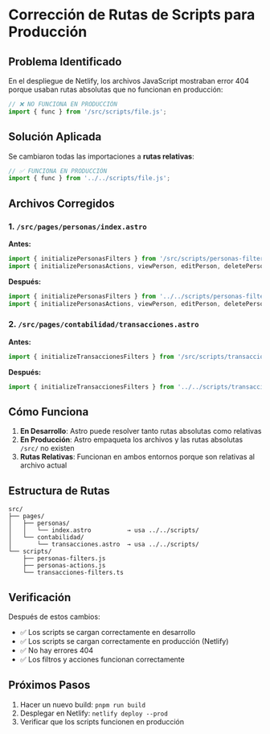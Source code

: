 # Corrección de Rutas de Scripts para Producción

## Problema Identificado

En el despliegue de Netlify, los archivos JavaScript mostraban error 404 porque usaban rutas absolutas que no funcionan en producción:

```javascript
// ❌ NO FUNCIONA EN PRODUCCIÓN
import { func } from '/src/scripts/file.js';
```

## Solución Aplicada

Se cambiaron todas las importaciones a **rutas relativas**:

```javascript
// ✅ FUNCIONA EN PRODUCCIÓN
import { func } from '../../scripts/file.js';
```

## Archivos Corregidos

### 1. `/src/pages/personas/index.astro`
**Antes:**
```javascript
import { initializePersonasFilters } from '/src/scripts/personas-filters.js';
import { initializePersonasActions, viewPerson, editPerson, deletePerson } from '/src/scripts/personas-actions.js';
```

**Después:**
```javascript
import { initializePersonasFilters } from '../../scripts/personas-filters.js';
import { initializePersonasActions, viewPerson, editPerson, deletePerson } from '../../scripts/personas-actions.js';
```

### 2. `/src/pages/contabilidad/transacciones.astro`
**Antes:**
```javascript
import { initializeTransaccionesFilters } from '/src/scripts/transacciones-filters.ts';
```

**Después:**
```javascript
import { initializeTransaccionesFilters } from '../../scripts/transacciones-filters.ts';
```

## Cómo Funciona

1. **En Desarrollo**: Astro puede resolver tanto rutas absolutas como relativas
2. **En Producción**: Astro empaqueta los archivos y las rutas absolutas `/src/` no existen
3. **Rutas Relativas**: Funcionan en ambos entornos porque son relativas al archivo actual

## Estructura de Rutas

```
src/
├── pages/
│   ├── personas/
│   │   └── index.astro          → usa ../../scripts/
│   └── contabilidad/
│       └── transacciones.astro  → usa ../../scripts/
└── scripts/
    ├── personas-filters.js
    ├── personas-actions.js
    └── transacciones-filters.ts
```

## Verificación

Después de estos cambios:
- ✅ Los scripts se cargan correctamente en desarrollo
- ✅ Los scripts se cargan correctamente en producción (Netlify)
- ✅ No hay errores 404
- ✅ Los filtros y acciones funcionan correctamente

## Próximos Pasos

1. Hacer un nuevo build: `pnpm run build`
2. Desplegar en Netlify: `netlify deploy --prod`
3. Verificar que los scripts funcionen en producción

